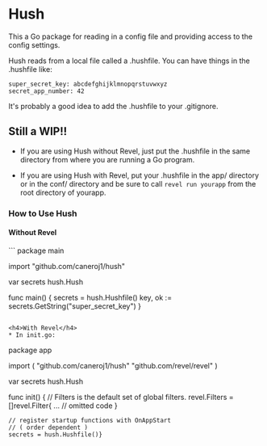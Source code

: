 <h1>Hush</h1>

This a Go package for reading in a config file and providing access to the
config settings.

Hush reads from a local file called a .hushfile. You can have things in the
.hushfile like:

```
super_secret_key: abcdefghijklmnopqrstuvwxyz
secret_app_number: 42
```

It's probably a good idea to add the .hushfile to your .gitignore.

<h2>Still a WIP!!</h2>

* If you are using Hush without Revel, just put the .hushfile in the same directory from where you are running a Go program.

* If you are using Hush with Revel, put your .hushfile in the app/ directory or in the conf/ directory and be sure to call `revel run yourapp` from the root directory of yourapp.

<h3>How to Use Hush</h3>
<h4>Without Revel</h4>
```
package main

import "github.com/caneroj1/hush"

var secrets hush.Hush

func main() {
  secrets = hush.Hushfile()
  key, ok := secrets.GetString("super_secret_key")
}
```

<h4>With Revel</h4>
* In init.go:
```
package app

import (
	"github.com/caneroj1/hush"
	"github.com/revel/revel"
)

var secrets hush.Hush

func init() {
	// Filters is the default set of global filters.
	revel.Filters = []revel.Filter{
		... // omitted code
	}

	// register startup functions with OnAppStart
	// ( order dependent )
	secrets = hush.Hushfile()}
```
